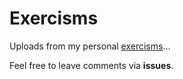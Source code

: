 Exercisms
=============

Uploads from my personal [exercisms](http://exercism.io)...

Feel free to leave comments via **issues**.